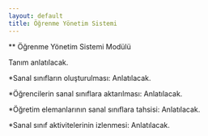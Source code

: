 ```yaml
---
layout: default
title: Öğrenme Yönetim Sistemi
---
```

** Öğrenme Yönetim Sistemi Modülü

Tanım anlatılacak.

*Sanal sınıfların oluşturulması:
Anlatılacak.

*Öğrencilerin sanal sınıflara aktarılması:
Anlatılacak.

*Öğretim elemanlarının sanal sınıflara tahsisi:
Anlatılacak.

*Sanal sınıf aktivitelerinin izlenmesi:
Anlatılacak.
